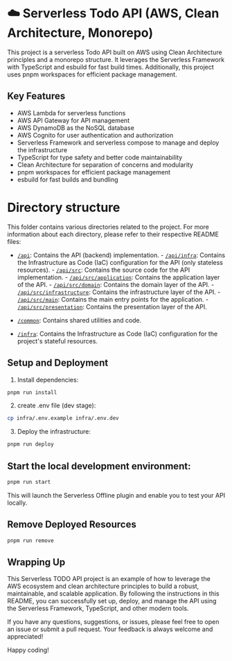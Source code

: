 # ☁️ Serverless Todo API (AWS, Clean Architecture, Monorepo)

This project is a serverless Todo API built on AWS using Clean Architecture principles and a monorepo structure. It
leverages the Serverless Framework with TypeScript and esbuild for fast build times. Additionally, this project uses
pnpm workspaces for efficient package management.

## Key Features

- AWS Lambda for serverless functions
- AWS API Gateway for API management
- AWS DynamoDB as the NoSQL database
- AWS Cognito for user authentication and authorization
- Serverless Framework and serverless compose to manage and deploy the infrastructure
- TypeScript for type safety and better code maintainability
- Clean Architecture for separation of concerns and modularity
- pnpm workspaces for efficient package management
- esbuild for fast builds and bundling

# Directory structure

This folder contains various directories related to the project. For more information about each directory, please refer to their respective README files:

- [`/api`](./api/README.md): Contains the API (backend) implementation.
      - [`/api/infra`](./api/iac/README.md): Contains the Infrastructure as Code (IaC) configuration for the API (only stateless resources).
      - [`/api/src`](./api/src/README.md): Contains the source code for the API implementation.
        - [`/api/src/application`](./api/src/application/README.md): Contains the application layer of the API.
        - [`/api/src/domain`](./api/src/domain/README.md): Contains the domain layer of the API.
        - [`/api/src/infrastructure`](./api/src/infrastructure/README.md): Contains the infrastructure layer of the API.
        - [`/api/src/main`](./api/src/main/README.md): Contains the main entry points for the application.
        - [`/api/src/presentation`](./api/src/presentation/README.md): Contains the presentation layer of the API.

- [`/common`](./common/README.md): Contains shared utilities and code.

- [`/infra`](./infra/README.md): Contains the Infrastructure as Code (IaC) configuration for the project's stateful resources.


## Setup and Deployment

1. Install dependencies:

```sh
pnpm run install
```

2. create .env file (dev stage):

```sh
cp infra/.env.example infra/.env.dev
```

3. Deploy the infrastructure:

```sh
pnpm run deploy
```

## Start the local development environment:

```sh
pnpm run start
```

This will launch the Serverless Offline plugin and enable you to test your API locally.

## Remove Deployed Resources

```sh
pnpm run remove
```

## Wrapping Up

This Serverless TODO API project is an example of how to leverage the AWS ecosystem and clean architecture
principles to build a robust, maintainable, and scalable application. By following the instructions in this README, you
can successfully set up, deploy, and manage the API using the Serverless Framework, TypeScript, and other modern tools.

If you have any questions, suggestions, or issues, please feel free to open an issue or submit a pull request. Your
feedback is always welcome and appreciated!

Happy coding!
